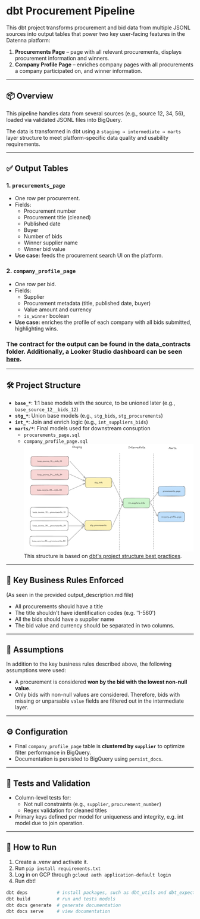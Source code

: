 # dbt Procurement Pipeline

This dbt project transforms procurement and bid data from multiple JSONL sources into output tables that power two key user-facing features in the Datenna platform:

1. **Procurements Page** – page with all relevant procurements, displays procurement information and winners.
2. **Company Profile Page** – enriches company pages with all procurements a company participated on, and winner information.

---

## 📦 Overview

This pipeline handles data from several sources (e.g., source 12, 34, 56), loaded via validated JSONL files into BigQuery. 

The data is transformed in dbt using a `staging → intermediate → marts` layer structure to meet platform-specific data quality and usability requirements.

---

## ✅ Output Tables

### 1. `procurements_page`
- One row per procurement.
- Fields:
  - Procurement number
  - Procurement title (cleaned)
  - Published date
  - Buyer
  - Number of bids
  - Winner supplier name
  - Winner bid value
- **Use case:** feeds the procurement search UI on the platform.

### 2. `company_profile_page`
- One row per bid.
- Fields:
  - Supplier
  - Procurement metadata (title, published date, buyer)
  - Value amount and currency
  - `is_winner` boolean
- **Use case:** enriches the profile of each company with all bids submitted, highlighting wins.

### The **contract for the output** can be found in the data_contracts folder. Additionally, a Looker Studio dashboard can be seen [here](https://lookerstudio.google.com/s/m7JkUfS4tcM).
---

## 🛠 Project Structure

- **`base_*`**: 1:1 base models with the source, to be unioned later (e.g., `base_source_12__bids_12`)
- **`stg_*`**: Union base models (e.g., `stg_bids`, `stg_procurements`)
- **`int_*`**: Join and enrich logic (e.g., `int_suppliers_bids`)
- **`marts/*`**: Final models used for downstream consuption
  - `procurements_page.sql`
  - `company_profile_page.sql`
![Diagram](dbt_project_structure.png)
This structure is based on [dbt's project structure best practices](https://docs.getdbt.com/best-practices/how-we-structure/1-guide-overview).

---

## 📌 Key Business Rules Enforced
(As seen in the provided output_description.md file)
- All procurements should have a title
- The title shouldn't have identification codes (e.g. '1-560')
- All the bids should have a supplier name
- The bid value and currency should be separated in two columns.

---
## 🧠 Assumptions
In addition to the key business rules described above, the following assumptions were used:
- A procurement is considered **won by the bid with the lowest non-null value**.
- Only bids with non-null values are considered. Therefore, bids with missing or unparsable `value` fields are filtered out in the intermediate layer.

---

## ⚙️ Configuration

- Final `company_profile_page` table is **clustered by `supplier`** to optimize filter performance in BigQuery.
- Documentation is persisted to BigQuery using `persist_docs`.

---

## 🧪 Tests and Validation

- Column-level tests for:
  - Not null constraints (e.g., `supplier`, `procurement_number`)
  - Regex validation for cleaned titles
- Primary keys defined per model for uniqueness and integrity, e.g. int model due to join operation.

---

## 🚀 How to Run

1. Create a .venv and activate it.
2. Run `pip install requirements.txt`
3. Log in on GCP through `gcloud auth application-default login`
4. Run dbt!

```bash
dbt deps           # install packages, such as dbt_utils and dbt_expectations
dbt build          # run and tests models
dbt docs generate  # generate documentation
dbt docs serve     # view documentation

